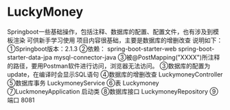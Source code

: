 # LuckyMoney
Springboot一些基础操作，包括注释、数据库的配置、配置文件，也有涉及到模板渲染
可供新手学习使用
项目内容很基础，主要是数据库的增删改查
说明如下：
①Springboot版本：2.1.3
②依赖：  spring-boot-starter-web  spring-boot-starter-data-jpa
         mysql-connector-java
③被@PostMapping("XXXX")所注释的路径，要用Postman软件进行访问，浏览器无法访问。
③数据库的配置为update，在编译时会显示SQL语句
④数据库的增删改查  LuckymoneyController
⑤数据库事务 LuckymoneyService
⑥表 Luckymoney
⑦LuckmoneyApplication 启动类
⑧数据库接口 LuckymoneyRepository 
⑨端口 8081 
